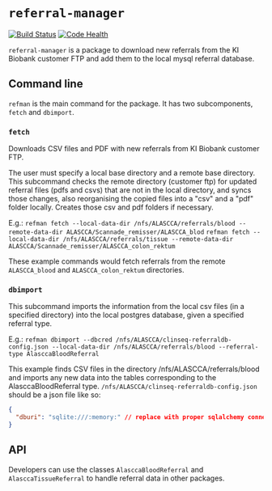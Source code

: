 # `referral-manager`

[![Build Status](https://travis-ci.org/ClinSeq/referral-manager.svg?branch=master)](https://travis-ci.org/ClinSeq/referral-manager) [![Code Health](https://landscape.io/github/ClinSeq/referral-manager/master/landscape.svg?style=flat)](https://landscape.io/github/ClinSeq/referral-manager/master)

`referral-manager` is a package to download new referrals from the KI Biobank customer FTP and add them to the local mysql referral database. 

## Command line 

`refman` is the main command for the package. It has two subcomponents, `fetch` and `dbimport`. 

### `fetch`

Downloads CSV files and PDF with new referrals from KI Biobank customer FTP. 

The user must specify a local base directory and a remote base directory. This subcommand checks the remote directory (customer ftp) for updated referral files (pdfs and csvs) that are not in the local directory, and syncs those changes, also reorganising the copied files into a "csv" and a "pdf" folder locally. Creates those csv and pdf folders if necessary.

E.g.:
`refman fetch --local-data-dir /nfs/ALASCCA/referrals/blood --remote-data-dir ALASCCA/Scannade_remisser/ALASCCA_blod`
`refman fetch --local-data-dir /nfs/ALASCCA/referrals/tissue --remote-data-dir ALASCCA/Scannade_remisser/ALASCCA_colon_rektum`

These example commands would fetch referrals from the remote `ALASCCA_blood` and `ALASCCA_colon_rektum` directories.

### `dbimport`

This subcommand imports the information from the local csv files (in a specified directory) into the local postgres database, given a specified referral type.

E.g.:
`refman dbimport --dbcred /nfs/ALASCCA/clinseq-referraldb-config.json --local-data-dir /nfs/ALASCCA/referrals/blood --referral-type AlasccaBloodReferral`

This example finds CSV files in the directory /nfs/ALASCCA/referrals/blood and imports any new data into the tables corresponding to the AlasccaBloodReferral type. `/nfs/ALASCCA/clinseq-referraldb-config.json` should be a json file like so:

~~~json
{
  "dburi": "sqlite:///:memory:" // replace with proper sqlalchemy connection string
}
~~~

## API

Developers can use the classes `AlasccaBloodReferral` and `AlasccaTissueReferral` to handle referral data in other packages. 
